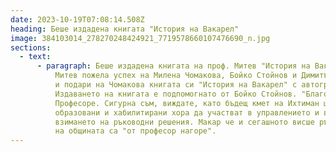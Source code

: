 ```yaml
---
date: 2023-10-19T07:08:14.508Z
heading: Беше издадена книгата "История на Вакарел"
image: 384103014_278270248424921_7719578660107476690_n.jpg
sections:
  - text:
      - paragraph: Беше издадена книгата на проф. Митев "История на Вакарел". Проф.
          Митев пожела успех на Милена Чомакова, Бойко Стойнов и Димитър Стойнов
          и подари на Чомакова книгата си "История на Вакарел" с автограф.
          Издаването на книгата е подпомогнато от Бойко Стойнов. "Благодаря,
          Професоре. Сигурна съм, виждате, като бъдещ кмет на Ихтиман ще държа
          образовани и хабилитирани хора да участват в управлението и във
          взимането на ръководни решения. Макар че и сегашното висше ръководство
          на общината са "от професор нагоре".
---
```

